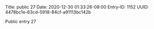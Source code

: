 Title: public 27
Date: 2020-12-30 01:33:26-08:00
Entry-ID: 1152
UUID: 4478bc1e-63cd-5918-84cf-a91113bc142b

Public entry 27